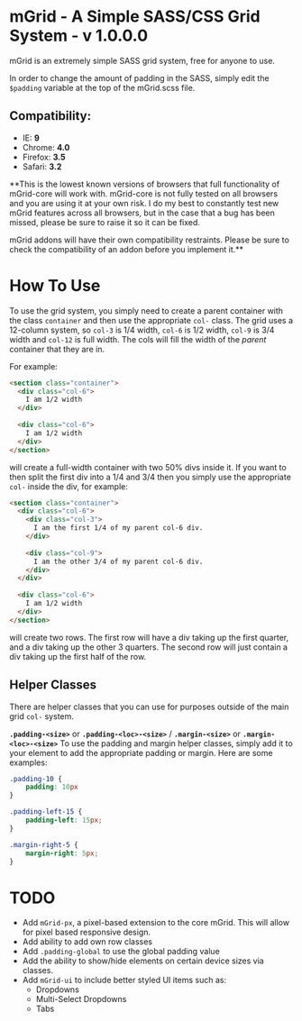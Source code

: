 # mGrid - A Simple SASS/CSS Grid System - v 1.0.0.0

mGrid is an extremely simple SASS grid system, free for anyone to use.

In order to change the amount of padding in the SASS, simply edit the `$padding` variable at the top of the mGrid.scss file.

## Compatibility:
- IE: **9**
- Chrome: **4.0**
- Firefox: **3.5**
- Safari: **3.2**

**This is the lowest known versions of browsers that full functionality of mGrid-core will work with. mGrid-core is not fully tested on all browsers and you are using it at your own risk.
I do my best to constantly test new mGrid features across all browsers, but in the case that a bug has been missed, please be sure to raise it so it can be fixed.

mGrid addons will have their own compatibility restraints. Please be sure to check the compatibility of an addon before you implement it.**

# How To Use

To use the grid system, you simply need to create a parent container with the class `container` and then use the appropriate `col-` class. The grid uses a 12-column system, so `col-3` is 1/4 width, `col-6` is 1/2 width, `col-9` is 3/4 width and `col-12` is full width. The cols will fill the width of the *parent* container that they are in.

For example:

``` HTML
<section class="container">
  <div class="col-6">
    I am 1/2 width
  </div>
  
  <div class="col-6">
    I am 1/2 width
  </div>
</section>
```
will create a full-width container with two 50% divs inside it. If you want to then split the first div into a 1/4 and 3/4 then you simply use the appropriate `col-` inside the div, for example:

``` HTML
<section class="container">
  <div class="col-6">
    <div class="col-3">
      I am the first 1/4 of my parent col-6 div.
    </div>
    
    <div class="col-9">
      I am the other 3/4 of my parent col-6 div.
    </div>
  </div>
  
  <div class="col-6">
    I am 1/2 width
  </div>
</section>
```
will create two rows. The first row will have a div taking up the first quarter, and a div taking up the other 3 quarters. The second row will just contain a div taking up the first half of the row.

## Helper Classes
There are helper classes that you can use for purposes outside of the main grid `col-` system.

**`.padding-<size>`** or **`.padding-<loc>-<size>`** / **`.margin-<size>`** or **`.margin-<loc>-<size>`**
To use the padding and margin helper classes, simply add it to your element to add the appropriate padding or margin. Here are some examples:

``` CSS
.padding-10 {
	padding: 10px
}

.padding-left-15 {
	padding-left: 15px;
}

.margin-right-5 {
	margin-right: 5px;
}
```

# TODO
- Add `mGrid-px`, a pixel-based extension to the core mGrid. This will allow for pixel based responsive design.
- Add ability to add own row classes
- Add `.padding-global` to use the global padding value
- Add the ability to show/hide elements on certain device sizes via classes.
- Add `mGrid-ui` to include better styled UI items such as:
  - Dropdowns
  - Multi-Select Dropdowns
  - Tabs
